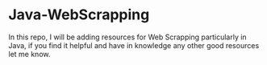 # Java-WebScrapping
In this repo, I will be adding resources for Web Scrapping particularly in Java, if you find it helpful and have in knowledge any other good resources let me know.
